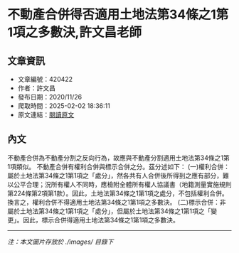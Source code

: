 # 不動產合併得否適用土地法第34條之1第1項之多數決,許文昌老師

## 文章資訊
- 文章編號：420422
- 作者：許文昌
- 發布日期：2020/11/26
- 爬取時間：2025-02-02 18:36:11
- 原文連結：[閱讀原文](https://real-estate.get.com.tw/Columns/detail.aspx?no=420422)

## 內文
不動產合併為不動產分割之反向行為，故應與不動產分割適用土地法第34條之1第1項類似。
不動產合併有權利合併與標示合併之分。茲分述如下：
(一)權利合併：屬於土地法第34條之1第1項之「處分」，然各共有人合併後所得到之應有部分，難以公平合理；況所有權人不同時，應檢附全體所有權人協議書（地籍測量實施規則第224條第2項第1款）。因此，土地法第34條之1第1項之處分，不包括權利合併。換言之，權利合併不得適用土地法第34條之1第1項之多數決。
(二)標示合併：非屬於土地法第34條之1第1項之「處分」，但屬於土地法第34條之1第1項之「變更」。因此，標示合併得適用土地法第34條之1第1項之多數決。

---
*注：本文圖片存放於 ./images/ 目錄下*
